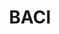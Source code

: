 ---
layout: default
description: BACI provides disaggregated data on bilateral trade flows for more than
  5000 products and 200 countries.
record_creation_timestamp: 08/24/2021, 15:32:40
shortname: baci
title: BACI
location: http://www.cepii.fr/CEPII/en/bdd_modele/presentation.asp?id=37
uuid: 9651d1f2-3c24-46ef-9ade-e2e31f4ffe12
---